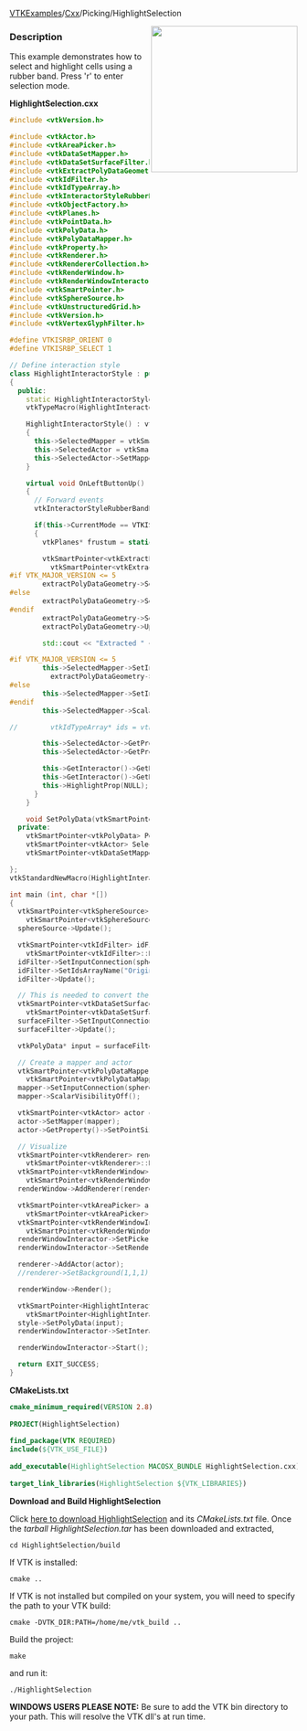 [VTKExamples](Home)/[Cxx](Cxx)/Picking/HighlightSelection

<img align="right" src="https://github.com/lorensen/VTKExamples/raw/master/Testing/Baseline/Picking/TestHighlightSelection.png" width="256" />

### Description
This example demonstrates how to select and highlight cells using a rubber band. Press 'r' to enter selection mode.

**HighlightSelection.cxx**
```c++
#include <vtkVersion.h>

#include <vtkActor.h>
#include <vtkAreaPicker.h>
#include <vtkDataSetMapper.h>
#include <vtkDataSetSurfaceFilter.h>
#include <vtkExtractPolyDataGeometry.h>
#include <vtkIdFilter.h>
#include <vtkIdTypeArray.h>
#include <vtkInteractorStyleRubberBandPick.h>
#include <vtkObjectFactory.h>
#include <vtkPlanes.h>
#include <vtkPointData.h>
#include <vtkPolyData.h>
#include <vtkPolyDataMapper.h>
#include <vtkProperty.h>
#include <vtkRenderer.h>
#include <vtkRendererCollection.h>
#include <vtkRenderWindow.h>
#include <vtkRenderWindowInteractor.h>
#include <vtkSmartPointer.h>
#include <vtkSphereSource.h>
#include <vtkUnstructuredGrid.h>
#include <vtkVersion.h>
#include <vtkVertexGlyphFilter.h>

#define VTKISRBP_ORIENT 0
#define VTKISRBP_SELECT 1

// Define interaction style
class HighlightInteractorStyle : public vtkInteractorStyleRubberBandPick
{
  public:
    static HighlightInteractorStyle* New();
    vtkTypeMacro(HighlightInteractorStyle,vtkInteractorStyleRubberBandPick);

    HighlightInteractorStyle() : vtkInteractorStyleRubberBandPick()
    {
      this->SelectedMapper = vtkSmartPointer<vtkDataSetMapper>::New();
      this->SelectedActor = vtkSmartPointer<vtkActor>::New();
      this->SelectedActor->SetMapper(SelectedMapper);
    }

    virtual void OnLeftButtonUp()
    {
      // Forward events
      vtkInteractorStyleRubberBandPick::OnLeftButtonUp();

      if(this->CurrentMode == VTKISRBP_SELECT)
      {
        vtkPlanes* frustum = static_cast<vtkAreaPicker*>(this->GetInteractor()->GetPicker())->GetFrustum();

        vtkSmartPointer<vtkExtractPolyDataGeometry> extractPolyDataGeometry =
          vtkSmartPointer<vtkExtractPolyDataGeometry>::New();
#if VTK_MAJOR_VERSION <= 5
        extractPolyDataGeometry->SetInput(this->PolyData);
#else
        extractPolyDataGeometry->SetInputData(this->PolyData);
#endif
        extractPolyDataGeometry->SetImplicitFunction(frustum);
        extractPolyDataGeometry->Update();

        std::cout << "Extracted " << extractPolyDataGeometry->GetOutput()->GetNumberOfCells() << " cells." << std::endl;

#if VTK_MAJOR_VERSION <= 5
        this->SelectedMapper->SetInputConnection(
          extractPolyDataGeometry->GetOutputPort());
#else
        this->SelectedMapper->SetInputData(extractPolyDataGeometry->GetOutput());
#endif
        this->SelectedMapper->ScalarVisibilityOff();

//        vtkIdTypeArray* ids = vtkIdTypeArray::SafeDownCast(selected->GetPointData()->GetArray("OriginalIds"));

        this->SelectedActor->GetProperty()->SetColor(1.0, 0.0, 0.0); //(R,G,B)
        this->SelectedActor->GetProperty()->SetPointSize(5);

        this->GetInteractor()->GetRenderWindow()->GetRenderers()->GetFirstRenderer()->AddActor(SelectedActor);
        this->GetInteractor()->GetRenderWindow()->Render();
        this->HighlightProp(NULL);
      }
    }

    void SetPolyData(vtkSmartPointer<vtkPolyData> polyData) {this->PolyData = polyData;}
  private:
    vtkSmartPointer<vtkPolyData> PolyData;
    vtkSmartPointer<vtkActor> SelectedActor;
    vtkSmartPointer<vtkDataSetMapper> SelectedMapper;

};
vtkStandardNewMacro(HighlightInteractorStyle);

int main (int, char *[])
{
  vtkSmartPointer<vtkSphereSource> sphereSource =
    vtkSmartPointer<vtkSphereSource>::New();
  sphereSource->Update();

  vtkSmartPointer<vtkIdFilter> idFilter =
    vtkSmartPointer<vtkIdFilter>::New();
  idFilter->SetInputConnection(sphereSource->GetOutputPort());
  idFilter->SetIdsArrayName("OriginalIds");
  idFilter->Update();

  // This is needed to convert the ouput of vtkIdFilter (vtkDataSet) back to vtkPolyData
  vtkSmartPointer<vtkDataSetSurfaceFilter> surfaceFilter =
    vtkSmartPointer<vtkDataSetSurfaceFilter>::New();
  surfaceFilter->SetInputConnection(idFilter->GetOutputPort());
  surfaceFilter->Update();

  vtkPolyData* input = surfaceFilter->GetOutput();

  // Create a mapper and actor
  vtkSmartPointer<vtkPolyDataMapper> mapper =
    vtkSmartPointer<vtkPolyDataMapper>::New();
  mapper->SetInputConnection(sphereSource->GetOutputPort());
  mapper->ScalarVisibilityOff();

  vtkSmartPointer<vtkActor> actor = vtkSmartPointer<vtkActor>::New();
  actor->SetMapper(mapper);
  actor->GetProperty()->SetPointSize(5);

  // Visualize
  vtkSmartPointer<vtkRenderer> renderer =
    vtkSmartPointer<vtkRenderer>::New();
  vtkSmartPointer<vtkRenderWindow> renderWindow =
    vtkSmartPointer<vtkRenderWindow>::New();
  renderWindow->AddRenderer(renderer);

  vtkSmartPointer<vtkAreaPicker> areaPicker =
    vtkSmartPointer<vtkAreaPicker>::New();
  vtkSmartPointer<vtkRenderWindowInteractor> renderWindowInteractor =
    vtkSmartPointer<vtkRenderWindowInteractor>::New();
  renderWindowInteractor->SetPicker(areaPicker);
  renderWindowInteractor->SetRenderWindow(renderWindow);

  renderer->AddActor(actor);
  //renderer->SetBackground(1,1,1); // Background color white

  renderWindow->Render();

  vtkSmartPointer<HighlightInteractorStyle> style =
    vtkSmartPointer<HighlightInteractorStyle>::New();
  style->SetPolyData(input);
  renderWindowInteractor->SetInteractorStyle( style );

  renderWindowInteractor->Start();

  return EXIT_SUCCESS;
}
```
**CMakeLists.txt**
```cmake
cmake_minimum_required(VERSION 2.8)
 
PROJECT(HighlightSelection)
 
find_package(VTK REQUIRED)
include(${VTK_USE_FILE})
 
add_executable(HighlightSelection MACOSX_BUNDLE HighlightSelection.cxx)
 
target_link_libraries(HighlightSelection ${VTK_LIBRARIES})
```

**Download and Build HighlightSelection**

Click [here to download HighlightSelection](https://github.com/lorensen/VTKWikiExamplesTarballs/raw/master/HighlightSelection.tar) and its *CMakeLists.txt* file.
Once the *tarball HighlightSelection.tar* has been downloaded and extracted,
```
cd HighlightSelection/build 
```
If VTK is installed:
```
cmake ..
```
If VTK is not installed but compiled on your system, you will need to specify the path to your VTK build:
```
cmake -DVTK_DIR:PATH=/home/me/vtk_build ..
```
Build the project:
```
make
```
and run it:
```
./HighlightSelection
```
**WINDOWS USERS PLEASE NOTE:** Be sure to add the VTK bin directory to your path. This will resolve the VTK dll's at run time.

